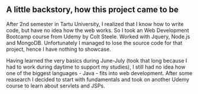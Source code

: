## A little backstory, how this project came to be
After 2nd semester in Tartu University, I realized that I know how to write code, but have no idea how the web works. So I took an Web Development Bootcamp course from Udemy by Colt Steele. Worked with Jquery, Node.js and MongoDB. Unfortunately I managed to lose the source code for that project, hence I have nothing to showcase. 

Having learned the very basics during June-July (took that long because I had to work during daytime to support my studies), I still had no idea how one of the biggest languages - Java - fits into web development. After some reasearch I decided to start with fundamentals and took on another Udemy course to learn about servlets and JSPs. 

